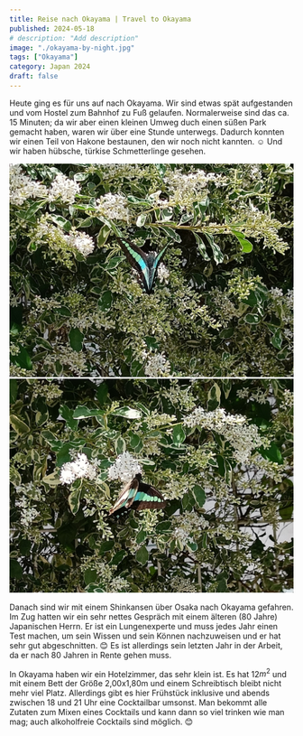 ```yaml
---
title: Reise nach Okayama | Travel to Okayama
published: 2024-05-18
# description: "Add description"
image: "./okayama-by-night.jpg"
tags: ["Okayama"]
category: Japan 2024
draft: false
---
```


Heute ging es für uns auf nach Okayama. Wir sind etwas spät aufgestanden und vom Hostel zum Bahnhof zu Fuß gelaufen. Normalerweise sind das ca. 15 Minuten; da wir aber einen kleinen Umweg duch einen süßen Park gemacht haben, waren wir über eine Stunde unterwegs. Dadurch konnten wir einen Teil von Hakone bestaunen, den wir noch nicht kannten. ☺️ Und wir haben hübsche, türkise Schmetterlinge gesehen. 

![Butterfly](./IMG20240518101700.jpg)
![Butterfly](./IMG20240518101624.jpg)

Danach sind wir mit einem Shinkansen über Osaka nach Okayama gefahren. Im Zug hatten wir ein sehr nettes Gespräch mit einem älteren (80 Jahre) Japanischen Herrn. Er ist ein Lungenexperte und muss jedes Jahr einen Test machen, um sein Wissen und sein Können nachzuweisen und er hat sehr gut abgeschnitten. 😊 Es ist allerdings sein letzten Jahr in der Arbeit, da er nach 80 Jahren in Rente gehen muss. 

In Okayama haben wir ein Hotelzimmer, das sehr klein ist. Es hat 12$m^2$ und mit einem Bett der Größe 2,00x1,80m und einem Schreibtisch bleibt nicht mehr viel Platz.
Allerdings gibt es hier Frühstück inklusive und abends zwischen 18 und 21 Uhr eine Cocktailbar umsonst. Man bekommt alle Zutaten zum Mixen eines Cocktails und kann dann so viel trinken wie man mag; auch alkoholfreie Cocktails sind möglich. 😊
